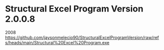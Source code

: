 # Structural Excel Program Version 2.0.0.8
2008
https://github.com/jaysonmelecio90/StructuralExcelProgramVersion/raw/refs/heads/main/Structural%20Excel%20Program.exe
